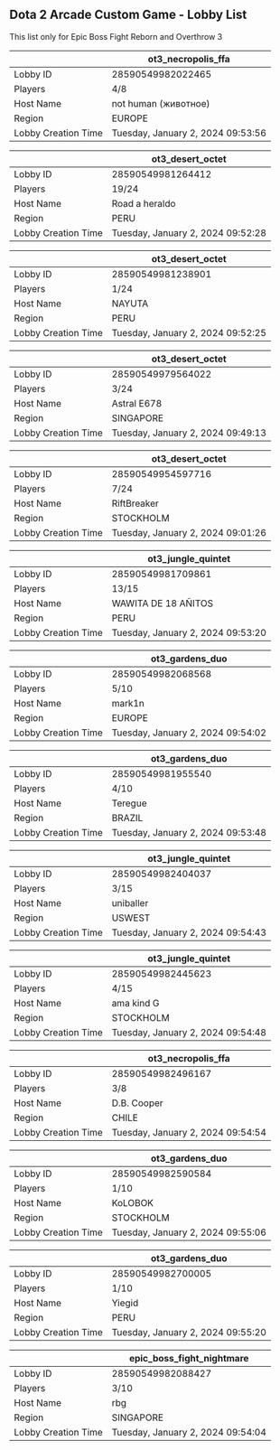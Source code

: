 ## Dota 2 Arcade Custom Game - Lobby List

This list only for Epic Boss Fight Reborn and Overthrow 3

|  | ot3_necropolis_ffa |
| ------ | ------ |
| Lobby ID | 28590549982022465 |
| Players | 4/8 |
| Host Name | not human (животное) |
| Region | EUROPE |
| Lobby Creation Time | Tuesday, January 2, 2024 09:53:56 |


|  | ot3_desert_octet |
| ------ | ------ |
| Lobby ID | 28590549981264412 |
| Players | 19/24 |
| Host Name | Road a heraldo |
| Region | PERU |
| Lobby Creation Time | Tuesday, January 2, 2024 09:52:28 |


|  | ot3_desert_octet |
| ------ | ------ |
| Lobby ID | 28590549981238901 |
| Players | 1/24 |
| Host Name | NAYUTA |
| Region | PERU |
| Lobby Creation Time | Tuesday, January 2, 2024 09:52:25 |


|  | ot3_desert_octet |
| ------ | ------ |
| Lobby ID | 28590549979564022 |
| Players | 3/24 |
| Host Name | Astral E678 |
| Region | SINGAPORE |
| Lobby Creation Time | Tuesday, January 2, 2024 09:49:13 |


|  | ot3_desert_octet |
| ------ | ------ |
| Lobby ID | 28590549954597716 |
| Players | 7/24 |
| Host Name | RiftBreaker |
| Region | STOCKHOLM |
| Lobby Creation Time | Tuesday, January 2, 2024 09:01:26 |


|  | ot3_jungle_quintet |
| ------ | ------ |
| Lobby ID | 28590549981709861 |
| Players | 13/15 |
| Host Name | WAWITA DE 18 AÑITOS |
| Region | PERU |
| Lobby Creation Time | Tuesday, January 2, 2024 09:53:20 |


|  | ot3_gardens_duo |
| ------ | ------ |
| Lobby ID | 28590549982068568 |
| Players | 5/10 |
| Host Name | mar⁧⁧k1n |
| Region | EUROPE |
| Lobby Creation Time | Tuesday, January 2, 2024 09:54:02 |


|  | ot3_gardens_duo |
| ------ | ------ |
| Lobby ID | 28590549981955540 |
| Players | 4/10 |
| Host Name | Teregue |
| Region | BRAZIL |
| Lobby Creation Time | Tuesday, January 2, 2024 09:53:48 |


|  | ot3_jungle_quintet |
| ------ | ------ |
| Lobby ID | 28590549982404037 |
| Players | 3/15 |
| Host Name | uniballer |
| Region | USWEST |
| Lobby Creation Time | Tuesday, January 2, 2024 09:54:43 |


|  | ot3_jungle_quintet |
| ------ | ------ |
| Lobby ID | 28590549982445623 |
| Players | 4/15 |
| Host Name | ama kind G |
| Region | STOCKHOLM |
| Lobby Creation Time | Tuesday, January 2, 2024 09:54:48 |


|  | ot3_necropolis_ffa |
| ------ | ------ |
| Lobby ID | 28590549982496167 |
| Players | 3/8 |
| Host Name | D.B. Cooper |
| Region | CHILE |
| Lobby Creation Time | Tuesday, January 2, 2024 09:54:54 |


|  | ot3_gardens_duo |
| ------ | ------ |
| Lobby ID | 28590549982590584 |
| Players | 1/10 |
| Host Name | KoLOBOK |
| Region | STOCKHOLM |
| Lobby Creation Time | Tuesday, January 2, 2024 09:55:06 |


|  | ot3_gardens_duo |
| ------ | ------ |
| Lobby ID | 28590549982700005 |
| Players | 1/10 |
| Host Name | Yiegid |
| Region | PERU |
| Lobby Creation Time | Tuesday, January 2, 2024 09:55:20 |


|  | epic_boss_fight_nightmare |
| ------ | ------ |
| Lobby ID | 28590549982088427 |
| Players | 3/10 |
| Host Name | rbg |
| Region | SINGAPORE |
| Lobby Creation Time | Tuesday, January 2, 2024 09:54:04 |


